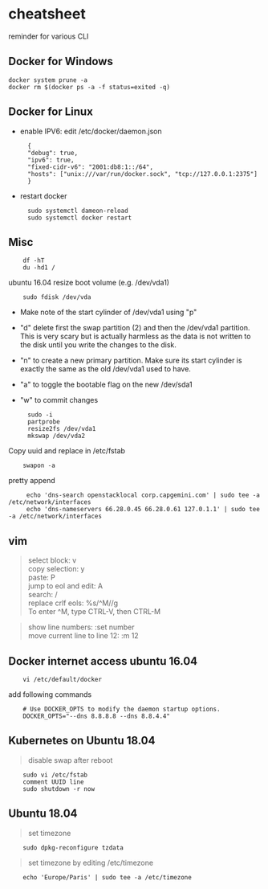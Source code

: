# cheatsheet
reminder for various CLI

## Docker for Windows

    docker system prune -a
    docker rm $(docker ps -a -f status=exited -q)
    
## Docker for Linux

* enable IPV6: edit /etc/docker/daemon.json

        {
        "debug": true,
        "ipv6": true,
        "fixed-cidr-v6": "2001:db8:1::/64",
        "hosts": ["unix:///var/run/docker.sock", "tcp://127.0.0.1:2375"]
        }
        
* restart docker

        sudo systemctl dameon-reload
        sudo systemctl docker restart

## Misc

        df -hT
        du -hd1 /

ubuntu 16.04 resize boot volume (e.g. /dev/vda1)

        sudo fdisk /dev/vda
        
* Make note of the start cylinder of /dev/vda1 using "p"
* "d" delete first the swap partition (2) and then the /dev/vda1 partition. This is very scary but is actually harmless as the data is not written to the disk until you write the changes to the disk.
* "n" to create a new primary partition. Make sure its start cylinder is exactly the same as the old /dev/vda1 used to have. 
* "a" to toggle the bootable flag on the new /dev/sda1
* "w" to commit changes

        sudo -i
        partprobe
        resize2fs /dev/vda1
        mkswap /dev/vda2


Copy uuid and replace in /etc/fstab
        
        
        swapon -a


pretty append

         echo 'dns-search openstacklocal corp.capgemini.com' | sudo tee -a /etc/network/interfaces
         echo 'dns-nameservers 66.28.0.45 66.28.0.61 127.0.1.1' | sudo tee -a /etc/network/interfaces
         
## vim

> select block: v  
> copy selection: y  
> paste: P  
> jump to eol and edit: A  
> search: /  
> replace crlf eols: %s/^M//g  
To enter ^M, type CTRL-V, then CTRL-M

> show line numbers: :set number  
> move current line to line 12: :m 12  


## Docker internet access ubuntu 16.04

        vi /etc/default/docker
        
add following commands
        
        # Use DOCKER_OPTS to modify the daemon startup options.
        DOCKER_OPTS="--dns 8.8.8.8 --dns 8.8.4.4"

## Kubernetes on Ubuntu 18.04
>disable swap after reboot

        sudo vi /etc/fstab
        comment UUID line
        sudo shutdown -r now
        
        
## Ubuntu 18.04

> set timezone

        sudo dpkg-reconfigure tzdata
        
> set timezone by editing /etc/timezone

        echo 'Europe/Paris' | sudo tee -a /etc/timezone
